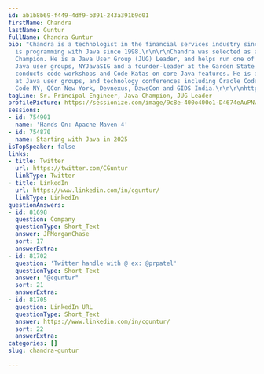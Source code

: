 ```yaml
---
id: ab1b8b69-f449-4df9-b391-243a391b9d01
firstName: Chandra
lastName: Guntur
fullName: Chandra Guntur
bio: "Chandra is a technologist in the financial services industry since 2003 and
  is programming with Java since 1998.\r\n\r\nChandra was selected as a 2019 Java
  Champion. He is a Java User Group (JUG) Leader, and helps run one of the largest
  Java user groups, NYJavaSIG and a founder-leader at the Garden State JUG.\r\n\r\nChandra
  conducts code workshops and Code Katas on core Java features. He is a frequent speaker
  at Java user groups, and technology conferences including Oracle CodeOne, Oracle
  Code NY, QCon New York, Devnexus, DawsCon and GIDS India.\r\n\r\nhttps://github.com/c-guntur/current-abstracts/blob/master/AboutChandraGuntur.adoc\r\n"
tagLine: Sr. Principal Engineer, Java Champion, JUG Leader
profilePicture: https://sessionize.com/image/9c8e-400o400o1-D4674eAuPNWvtthbVLUFgr.jpg
sessions:
- id: 754901
  name: 'Hands On: Apache Maven 4'
- id: 754870
  name: Starting with Java in 2025
isTopSpeaker: false
links:
- title: Twitter
  url: https://twitter.com/CGuntur
  linkType: Twitter
- title: LinkedIn
  url: https://www.linkedin.com/in/cguntur/
  linkType: LinkedIn
questionAnswers:
- id: 81698
  question: Company
  questionType: Short_Text
  answer: JPMorganChase
  sort: 17
  answerExtra:
- id: 81702
  question: 'Twitter handle with @ ex: @prpatel'
  questionType: Short_Text
  answer: "@cguntur"
  sort: 21
  answerExtra:
- id: 81705
  question: LinkedIn URL
  questionType: Short_Text
  answer: https://www.linkedin.com/in/cguntur/
  sort: 22
  answerExtra:
categories: []
slug: chandra-guntur

---
```

